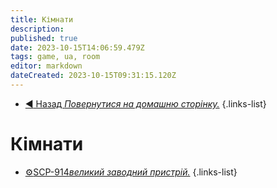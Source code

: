 ```yaml
---
title: Кімнати
description: 
published: true
date: 2023-10-15T14:06:59.479Z
tags: game, ua, room
editor: markdown
dateCreated: 2023-10-15T09:31:15.120Z
---
```


- [:arrow_backward: Назад *Повернутися на домашню сторінку.*](/uk/home)
{.links-list}
# Кімнати
- [:gear:SCP-914*великий заводний пристрій.*](/uk/game/rooms/scp914)
{.links-list}